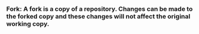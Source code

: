 ### **Fork**:  A fork is a copy of a repository. Changes can be made to the forked copy and these changes will not affect the original working copy.
